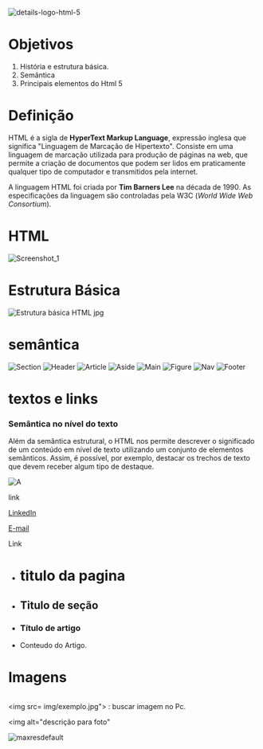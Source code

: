 

![details-logo-html-5](https://user-images.githubusercontent.com/104696611/167320395-2d56f6d7-797f-4759-8a7c-c5fb059f246e.jpg)





# Objetivos

1. História e estrutura básica.
2. Semântica
3. Principais elementos do Html 5





# Definição



HTML é a sigla de **HyperText Markup Language**, expressão inglesa que significa "Linguagem de Marcação de Hipertexto". Consiste em uma linguagem de marcação utilizada para produção de páginas na web, que permite a criação de documentos que podem ser lidos em praticamente qualquer tipo de computador e transmitidos pela internet.

A linguagem HTML foi criada por **Tim Barners Lee** na década de 1990. As especificações da linguagem são controladas pela W3C (*World Wide Web Consortium*).

  

# HTML


![Screenshot_1](https://user-images.githubusercontent.com/104696611/167320600-ed78ad42-5346-4f64-9881-3d1f1f8691ba.png)

# Estrutura Básica

![Estrutura básica HTML jpg](https://user-images.githubusercontent.com/104696611/167320613-762c6ef5-dc93-400d-ac0f-8599d477c387.png)



# semântica

![Section](https://user-images.githubusercontent.com/104696611/167320792-4a091753-9af1-41e5-a8ac-3e13ee9e48a4.png)
![Header](https://user-images.githubusercontent.com/104696611/167320788-3bcb3bed-bae9-458f-bd1c-110baa09e19c.png)
![Article](https://user-images.githubusercontent.com/104696611/167320784-28905566-4188-4ffb-a8ce-a80d6cc8aa54.png)
![Aside](https://user-images.githubusercontent.com/104696611/167320785-7ebfbbb5-7718-41a2-82d9-ff3564913700.png)
![Main](https://user-images.githubusercontent.com/104696611/167320789-00140bb4-48b2-4086-a842-1543591e7e00.png)
![Figure](https://user-images.githubusercontent.com/104696611/167320786-73d220de-37bf-4302-a3d9-a57e9e44e6d6.png)
![Nav](https://user-images.githubusercontent.com/104696611/167320790-751b814c-212c-410c-9868-531fd7c56798.png)
![Footer](https://user-images.githubusercontent.com/104696611/167320787-b2628718-fc47-4cf9-b513-11477c338468.png)


# textos e links

### Semântica no nível do texto

Além da semântica estrutural, o HTML nos permite descrever o significado de um conteúdo em nível de texto utilizando um conjunto de elementos semânticos. Assim, é possível, por exemplo, destacar os trechos de texto que devem receber algum tipo de destaque.


![A](https://user-images.githubusercontent.com/104696611/167320986-9973c658-90c8-4d10-ad81-d7e3e4c8a9e7.png)

<a>link</a>

<a href="Linkedin.com/in/vilboim">LinkedIn</a>

<a href="mailto:david_ax7#hotmail.com">E-mail</a>

<a target="_blank">Link</a>



- <h1> titulo da pagina</h1>




- <h2> Titulo de seção</h2>

  

- <h3> Título de artigo</h3>

  

- <p>Conteudo do Artigo.</p>





# Imagens

<img>

<img src= img/exemplo.jpg">  : buscar imagem no Pc.

<img alt="descrição para foto"


                              
![maxresdefault](https://user-images.githubusercontent.com/104696611/167321014-9de5b048-125d-45e5-b6f2-3658d1c0f16c.jpg)




